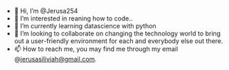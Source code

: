 - 👋 Hi, I’m @Jerusa254
- 👀 I’m interested in reaning how to code..
- 🌱 I’m currently learning datascience with python
- 💞️ I’m looking to collaborate on changing the technology world to bring out a user-friendly environment for each and everybody else out there. 
- 📫 How to reach me, you may find me through my email @jerusasiliviah@gmail.com.

<!---
Jerusa254/Jerusa254 is a ✨ special ✨ repository because its `README.md` (this file) appears on your GitHub profile.
You can click the Preview link to take a look at your changes.
--->
